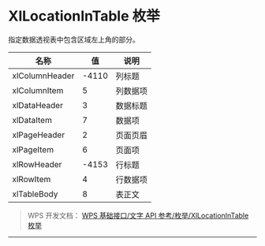 # XlLocationInTable 枚举

指定数据透视表中包含区域左上角的部分。

| 名称           | 值    | 说明     |
|----------------|-------|----------|
| xlColumnHeader | -4110 | 列标题   |
| xlColumnItem   | 5     | 列数据项 |
| xlDataHeader   | 3     | 数据标题 |
| xlDataItem     | 7     | 数据项   |
| xlPageHeader   | 2     | 页面页眉 |
| xlPageItem     | 6     | 页面项   |
| xlRowHeader    | -4153 | 行标题   |
| xlRowItem      | 4     | 行数据项 |
| xlTableBody    | 8     | 表正文   |

> WPS 开发文档： [WPS 基础接口/文字 API 参考/枚举/XlLocationInTable 枚举](https://qn.cache.wpscdn.cn/encs/doc/office_v19/topics/WPS%20%E5%9F%BA%E7%A1%80%E6%8E%A5%E5%8F%A3/%E6%96%87%E5%AD%97%20API%20%E5%8F%82%E8%80%83/%E6%9E%9A%E4%B8%BE/XlLocationInTable%20%E6%9E%9A%E4%B8%BE.html)

------------------------------------------------------------------------
